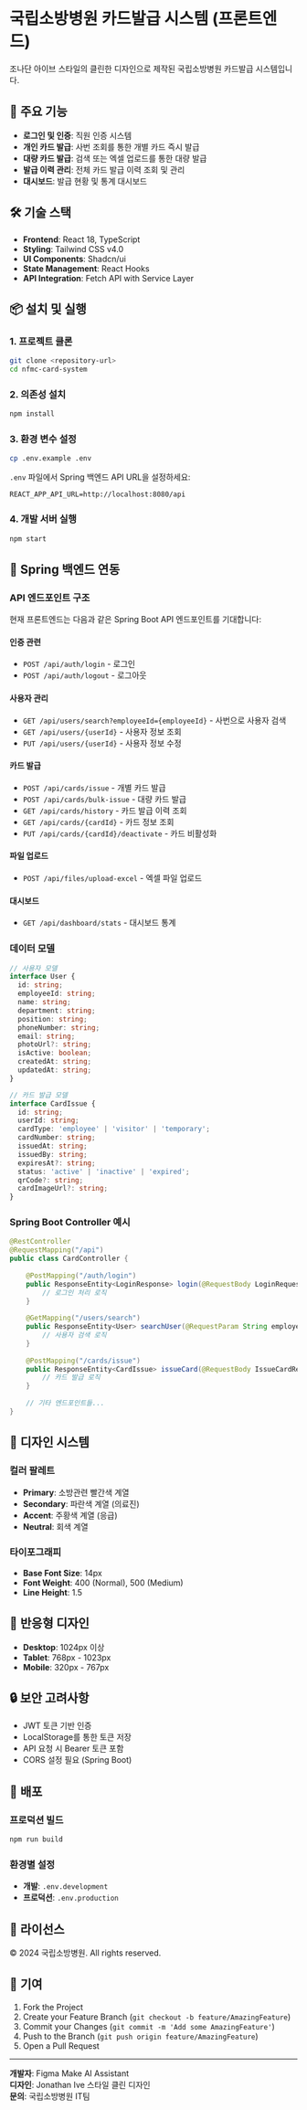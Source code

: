 # 국립소방병원 카드발급 시스템 (프론트엔드)

조나단 아이브 스타일의 클린한 디자인으로 제작된 국립소방병원 카드발급 시스템입니다.

## 🎯 주요 기능

- **로그인 및 인증**: 직원 인증 시스템
- **개인 카드 발급**: 사번 조회를 통한 개별 카드 즉시 발급
- **대량 카드 발급**: 검색 또는 엑셀 업로드를 통한 대량 발급
- **발급 이력 관리**: 전체 카드 발급 이력 조회 및 관리
- **대시보드**: 발급 현황 및 통계 대시보드

## 🛠 기술 스택

- **Frontend**: React 18, TypeScript
- **Styling**: Tailwind CSS v4.0
- **UI Components**: Shadcn/ui
- **State Management**: React Hooks
- **API Integration**: Fetch API with Service Layer

## 📦 설치 및 실행

### 1. 프로젝트 클론
```bash
git clone <repository-url>
cd nfmc-card-system
```

### 2. 의존성 설치
```bash
npm install
```

### 3. 환경 변수 설정
```bash
cp .env.example .env
```

`.env` 파일에서 Spring 백엔드 API URL을 설정하세요:
```
REACT_APP_API_URL=http://localhost:8080/api
```

### 4. 개발 서버 실행
```bash
npm start
```

## 🔧 Spring 백엔드 연동

### API 엔드포인트 구조

현재 프론트엔드는 다음과 같은 Spring Boot API 엔드포인트를 기대합니다:

#### 인증 관련
- `POST /api/auth/login` - 로그인
- `POST /api/auth/logout` - 로그아웃

#### 사용자 관리
- `GET /api/users/search?employeeId={employeeId}` - 사번으로 사용자 검색
- `GET /api/users/{userId}` - 사용자 정보 조회
- `PUT /api/users/{userId}` - 사용자 정보 수정

#### 카드 발급
- `POST /api/cards/issue` - 개별 카드 발급
- `POST /api/cards/bulk-issue` - 대량 카드 발급
- `GET /api/cards/history` - 카드 발급 이력 조회
- `GET /api/cards/{cardId}` - 카드 정보 조회
- `PUT /api/cards/{cardId}/deactivate` - 카드 비활성화

#### 파일 업로드
- `POST /api/files/upload-excel` - 엑셀 파일 업로드

#### 대시보드
- `GET /api/dashboard/stats` - 대시보드 통계

### 데이터 모델

```typescript
// 사용자 모델
interface User {
  id: string;
  employeeId: string;
  name: string;
  department: string;
  position: string;
  phoneNumber: string;
  email: string;
  photoUrl?: string;
  isActive: boolean;
  createdAt: string;
  updatedAt: string;
}

// 카드 발급 모델  
interface CardIssue {
  id: string;
  userId: string;
  cardType: 'employee' | 'visitor' | 'temporary';
  cardNumber: string;
  issuedAt: string;
  issuedBy: string;
  expiresAt?: string;
  status: 'active' | 'inactive' | 'expired';
  qrCode?: string;
  cardImageUrl?: string;
}
```

### Spring Boot Controller 예시

```java
@RestController
@RequestMapping("/api")
public class CardController {
    
    @PostMapping("/auth/login")
    public ResponseEntity<LoginResponse> login(@RequestBody LoginRequest request) {
        // 로그인 처리 로직
    }
    
    @GetMapping("/users/search")
    public ResponseEntity<User> searchUser(@RequestParam String employeeId) {
        // 사용자 검색 로직
    }
    
    @PostMapping("/cards/issue")
    public ResponseEntity<CardIssue> issueCard(@RequestBody IssueCardRequest request) {
        // 카드 발급 로직
    }
    
    // 기타 엔드포인트들...
}
```

## 🎨 디자인 시스템

### 컬러 팔레트
- **Primary**: 소방관련 빨간색 계열
- **Secondary**: 파란색 계열 (의료진)
- **Accent**: 주황색 계열 (응급)
- **Neutral**: 회색 계열

### 타이포그래피
- **Base Font Size**: 14px
- **Font Weight**: 400 (Normal), 500 (Medium)
- **Line Height**: 1.5

## 📱 반응형 디자인

- **Desktop**: 1024px 이상
- **Tablet**: 768px - 1023px  
- **Mobile**: 320px - 767px

## 🔒 보안 고려사항

- JWT 토큰 기반 인증
- LocalStorage를 통한 토큰 저장
- API 요청 시 Bearer 토큰 포함
- CORS 설정 필요 (Spring Boot)

## 🚀 배포

### 프로덕션 빌드
```bash
npm run build
```

### 환경별 설정
- **개발**: `.env.development`
- **프로덕션**: `.env.production`

## 📄 라이선스

© 2024 국립소방병원. All rights reserved.

## 🤝 기여

1. Fork the Project
2. Create your Feature Branch (`git checkout -b feature/AmazingFeature`)
3. Commit your Changes (`git commit -m 'Add some AmazingFeature'`)
4. Push to the Branch (`git push origin feature/AmazingFeature`)
5. Open a Pull Request

---

**개발자**: Figma Make AI Assistant  
**디자인**: Jonathan Ive 스타일 클린 디자인  
**문의**: 국립소방병원 IT팀